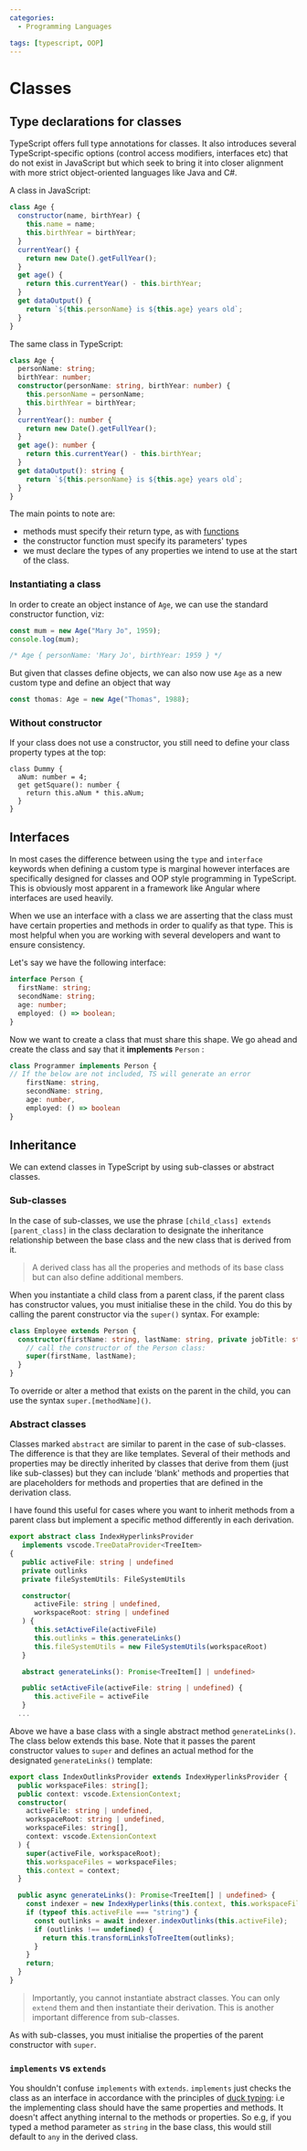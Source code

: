 ```yaml
---
categories:
  - Programming Languages

tags: [typescript, OOP]
---
```


# Classes

## Type declarations for classes

TypeScript offers full type annotations for classes. It also introduces several TypeScript-specific options (control access modifiers, interfaces etc) that do not exist in JavaScript but which seek to bring it into closer alignment with more strict object-oriented languages like Java and C#.

A class in JavaScript:

```js
class Age {
  constructor(name, birthYear) {
    this.name = name;
    this.birthYear = birthYear;
  }
  currentYear() {
    return new Date().getFullYear();
  }
  get age() {
    return this.currentYear() - this.birthYear;
  }
  get dataOutput() {
    return `${this.personName} is ${this.age} years old`;
  }
}
```

The same class in TypeScript:

```ts
class Age {
  personName: string;
  birthYear: number;
  constructor(personName: string, birthYear: number) {
    this.personName = personName;
    this.birthYear = birthYear;
  }
  currentYear(): number {
    return new Date().getFullYear();
  }
  get age(): number {
    return this.currentYear() - this.birthYear;
  }
  get dataOutput(): string {
    return `${this.personName} is ${this.age} years old`;
  }
}
```

The main points to note are:

- methods must specify their return type, as with [functions](Functions.md)
- the constructor function must specify its parameters' types
- we must declare the types of any properties we intend to use at the start of the class.

### Instantiating a class

In order to create an object instance of `Age`, we can use the standard constructor function, viz:

```js
const mum = new Age("Mary Jo", 1959);
console.log(mum);

/* Age { personName: 'Mary Jo', birthYear: 1959 } */
```

But given that classes define objects, we can also now use `Age` as a new custom type and define an object that way

```jsx
const thomas: Age = new Age("Thomas", 1988);
```

### Without constructor

If your class does not use a constructor, you still need to define your class property types at the top:

```tsx
class Dummy {
  aNum: number = 4;
  get getSquare(): number {
    return this.aNum * this.aNum;
  }
}
```

## Interfaces

In most cases the difference between using the `type` and `interface` keywords when defining a custom type is marginal however interfaces are specifically designed for classes and OOP style programming in TypeScript. This is obviously most apparent in a framework like Angular where interfaces are used heavily.

When we use an interface with a class we are asserting that the class must have certain properties and methods in order to qualify as that type. This is most helpful when you are working with several developers and want to ensure consistency.

Let's say we have the following interface:

```ts
interface Person {
  firstName: string;
  secondName: string;
  age: number;
  employed: () => boolean;
}
```

Now we want to create a class that must share this shape. We go ahead and create the class and say that it **implements** `Person` :

```ts
class Programmer implements Person {
// If the below are not included, TS will generate an error
	firstName: string,
	secondName: string,
	age: number,
	employed: () => boolean
}
```

## Inheritance

We can extend classes in TypeScript by using sub-classes or abstract classes.

### Sub-classes

In the case of sub-classes, we use the phrase `[child_class] extends [parent_class]` in the class declaration to designate the inheritance relationship between the base class and the new class that is derived from it.

> A derived class has all the properies and methods of its base class but can also define additional members.

When you instantiate a child class from a parent class, if the parent class has constructor values, you must initialise these in the child. You do this by calling the parent constructor via the `super()` syntax. For example:

```ts
class Employee extends Person {
  constructor(firstName: string, lastName: string, private jobTitle: string) {
    // call the constructor of the Person class:
    super(firstName, lastName);
  }
}
```

To override or alter a method that exists on the parent in the child, you can use the syntax `super.[methodName]()`.

### Abstract classes

Classes marked `abstract` are similar to parent in the case of sub-classes. The difference is that they are like templates. Several of their methods and properties may be directly inherited by classes that derive from them (just like sub-classes) but they can include 'blank' methods and properties that are placeholders for methods and properties that are defined in the derivation class.

I have found this useful for cases where you want to inherit methods from a parent class but implement a specific method differently in each derivation.

```ts
export abstract class IndexHyperlinksProvider
   implements vscode.TreeDataProvider<TreeItem>
{
   public activeFile: string | undefined
   private outlinks
   private fileSystemUtils: FileSystemUtils

   constructor(
      activeFile: string | undefined,
      workspaceRoot: string | undefined
   ) {
      this.setActiveFile(activeFile)
      this.outlinks = this.generateLinks()
      this.fileSystemUtils = new FileSystemUtils(workspaceRoot)
   }

   abstract generateLinks(): Promise<TreeItem[] | undefined>

   public setActiveFile(activeFile: string | undefined) {
      this.activeFile = activeFile
   }
  ...
```

Above we have a base class with a single abstract method `generateLinks()`. The class below extends this base. Note that it passes the parent constructor values to `super` and defines an actual method for the designated `generateLinks()` template:

```ts
export class IndexOutlinksProvider extends IndexHyperlinksProvider {
  public workspaceFiles: string[];
  public context: vscode.ExtensionContext;
  constructor(
    activeFile: string | undefined,
    workspaceRoot: string | undefined,
    workspaceFiles: string[],
    context: vscode.ExtensionContext
  ) {
    super(activeFile, workspaceRoot);
    this.workspaceFiles = workspaceFiles;
    this.context = context;
  }

  public async generateLinks(): Promise<TreeItem[] | undefined> {
    const indexer = new IndexHyperlinks(this.context, this.workspaceFiles);
    if (typeof this.activeFile === "string") {
      const outlinks = await indexer.indexOutlinks(this.activeFile);
      if (outlinks !== undefined) {
        return this.transformLinksToTreeItem(outlinks);
      }
    }
    return;
  }
}
```

> Importantly, you cannot instantiate abstract classes. You can only `extend` them and then instantiate their derivation. This is another important difference from sub-classes.

As with sub-classes, you must initialise the properties of the parent constructor with `super`.

### `implements` vs `extends`

You shouldn't confuse `implements` with `extends`. `implements` just checks the class as an interface in accordance with the principles of [duck typing](/Programming_Languages/TypeScript/Custom_types.md#duck-typing): i.e the implementing class should have the same properties and methods. It doesn't affect anything internal to the methods or properties. So e.g, if you typed a method parameter as `string` in the base class, this would still default to `any` in the derived class.
